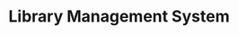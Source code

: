 <!DOCTYPE html>
<html lang="en">
<head>
    <meta charset="UTF-8">
    <meta name="viewport" content="width=device-width, initial-scale=1.0">
    <title>Library Management System</title>
</head>
<body>
    <h1>Library Management System</h1>
    <script>
        // Define a structure for a Book
        class Book {
            constructor(title, author, publishYear, isBorrowed) {
                this.title = title;
                this.author = author;
                this.publishYear = publishYear;
                this.isBorrowed = isBorrowed;
            }
        }

        const books = [
            new Book("The Hobbit", "J.R.R. Tolkien", 1937, false),
            new Book("1984", "George Orwell", 1949, true),
            new Book("To Kill a Mockingbird", "Harper Lee", 1960, false),
            new Book("The Great Gatsby", "F. Scott Fitzgerald", 1925, true),
            new Book("Moby Dick", "Herman Melville", 1851, false),
            new Book("War and Peace", "Leo Tolstoy", 1869, true),
            new Book("Pride and Prejudice", "Jane Austen", 1813, false),
            new Book("The Catcher in the Rye", "J.D. Salinger", 1951, true),
            new Book("The Odyssey", "Homer", 1800, false),
            new Book("Ulysses", "James Joyce", 1922, true)
        ];

        function toLowerCase(str) {
            return str.toLowerCase();
        }

        function displayBookInfo() {
            let output = "";
            books.forEach((book, index) => {
                output += `<div>
                    <h2>Book ${index + 1}:</h2>
                    <p>Title: ${book.title}</p>
                    <p>Author: ${book.author}</p>
                    <p>Publish Year: ${book.publishYear}</p>
                    <p>Borrowed: ${book.isBorrowed ? "Yes" : "No"}</p>
                    <hr>
                </div>`;
            });
            document.getElementById("book-info").innerHTML = output;
        }

        function addBook() {
            const title = prompt("Enter title:");
            const author = prompt("Enter author:");
            const publishYear = prompt("Enter publish year:");
            const isBorrowed = confirm("Is the book borrowed?");

            const newBook = new Book(title, author, publishYear, isBorrowed);
            books.push(newBook);
            alert("Book added successfully!");
            displayBookInfo();
        }

        function removeBook() {
            const index = prompt("Enter the index of the book to remove:");

            if (index > 0 && index <= books.length) {
                books.splice(index - 1, 1);
                alert("Book removed successfully!");
                displayBookInfo();
            } else {
                alert("Invalid index!");
            }
        }

        function searchBooksByTitleOrAuthor() {
            const input = prompt("Enter title or author to search:");
            let found = false;
            const lowerInput = toLowerCase(input);

            books.forEach((book) => {
                if (toLowerCase(book.title) === lowerInput || toLowerCase(book.author) === lowerInput) {
                    alert(`Book found!
                    Title: ${book.title}
                    Author: ${book.author}
                    Publish Year: ${book.publishYear}
                    Borrowed: ${book.isBorrowed ? "Yes" : "No"}`);
                    found = true;
                }
            });

            if (!found) {
                alert(Book with title or author "${input}" not found.);
            }
        }

        function generateStatistics() {
            const totalBooks = books.length;
            const borrowedBooks = books.filter(book => book.isBorrowed).length;

            const yearDistribution = books.reduce((acc, book) => {
                acc[book.publishYear] = (acc[book.publishYear] || 0) + 1;
                return acc;
            }, {});

            let distributionOutput = "";
            for (const year in yearDistribution) {
                distributionOutput += Year ${year}: ${yearDistribution[year]} book(s)<br>;
            }

            alert(`Total number of books: ${totalBooks}
            Number of borrowed books: ${borrowedBooks}
            Year-wise distribution of books:
            ${distributionOutput}`);
        }
    </script>
    <div>
        <button onclick="displayBookInfo()">Display Books</button>
        <button onclick="addBook()">Add Book</button>
        <button onclick="removeBook()">Remove Book</button>
        <button onclick="searchBooksByTitleOrAuthor()">Search Book by Title or Author</button>
        <button onclick="generateStatistics()">Generate Reading Statistics</button>
    </div>
    <div id="book-info"></div>
</body>
</html>
